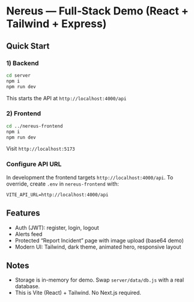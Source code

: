 # Nereus — Full‑Stack Demo (React + Tailwind + Express)

## Quick Start

### 1) Backend
```bash
cd server
npm i
npm run dev
```
This starts the API at `http://localhost:4000/api`

### 2) Frontend
```bash
cd ../nereus-frontend
npm i
npm run dev
```
Visit `http://localhost:5173`

### Configure API URL
In development the frontend targets `http://localhost:4000/api`. To override, create `.env` in `nereus-frontend` with:
```
VITE_API_URL=http://localhost:4000/api
```

## Features
- Auth (JWT): register, login, logout
- Alerts feed
- Protected “Report Incident” page with image upload (base64 demo)
- Modern UI: Tailwind, dark theme, animated hero, responsive layout

## Notes
- Storage is in-memory for demo. Swap `server/data/db.js` with a real database.
- This is Vite (React) + Tailwind. No Next.js required.
